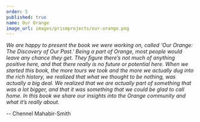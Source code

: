 ```yaml
---
order: 5
published: true
name: Our Orange
image_url: images/prismprojects/our-orange.png
---
```


_We are happy to present the book we were working on, called ‘Our Orange: The Discovery of Our Past.’  Being a part of Orange, most people would leave any chance they get. They figure there’s not much of anything positive here, and that there really is no future or potential here. When we started this book, the more tours we took and the more we actually dug into the rich history, we realized that what we thought to be nothing, was actually a big deal. We realized that we are actually part of something that was a lot bigger, and that it was something that we could be glad to call home. In this book we share our insights into the Orange community and what it’s really about._   

-- Chennel Mahabir-Smith 
